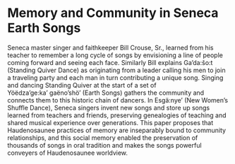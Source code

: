 # Memory and Community in Seneca Earth Songs

Seneca master singer and faithkeeper Bill Crouse, Sr., learned from his
teacher to remember a long cycle of songs by envisioning a line of people
coming forward and seeing each face. Similarly Bill explains Ga’da:šo:t
(Standing Quiver Dance) as originating from a leader calling his men to join a
traveling party and each man in turn contributing a unique song. Singing and
dancing Standing Quiver at the start of a set of                       
Yöëdza’ge:ka’ gaëno’shö’ (Earth Songs) gathers the community and connects them
to this historic chain of dancers. In Esgä:nye’ (New Women’s Shuffle Dance),
Seneca singers invent new songs and store up songs learned from teachers and
friends, preserving genealogies of teaching and shared musical experience over
generations. This paper proposes that Haudenosaunee practices of memory are
inseparably bound to community relationships, and this social memory enabled
the preservation of thousands of songs in oral tradition and makes the songs
powerful conveyers of Haudenosaunee worldview.




